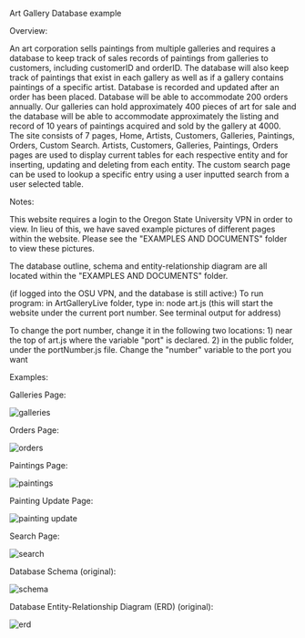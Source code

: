 
Art Gallery Database example


Overview:

An art corporation sells paintings from multiple galleries and requires a database to keep track of sales records of paintings from galleries to customers, including customerID and orderID. The database will also keep track of paintings that exist in each gallery as well as if a gallery contains paintings of a specific artist. Database is recorded and updated after an order has been placed. Database will be able to accommodate 200 orders annually. Our galleries can hold approximately 400 pieces of art for sale and the database will be able to accommodate approximately the listing and record of 10 years of paintings acquired and sold by the gallery at 4000. The site consists of 7 pages, Home, Artists, Customers, Galleries, Paintings, Orders, Custom Search. Artists, Customers, Galleries, Paintings, Orders pages are used to display current tables for each respective entity and for inserting, updating and deleting from each entity. The custom search page can be used to lookup a specific entry using a user inputted search from a user selected table.


Notes:

This website requires a login to the Oregon State University VPN in order to view. In lieu of this, we have saved example pictures of different pages within the website. Please see the "EXAMPLES AND DOCUMENTS" folder to view these pictures. 

The database outline, schema and entity-relationship diagram are all located within the "EXAMPLES AND DOCUMENTS" folder. 


(if logged into the OSU VPN, and the database is still active:)
To run program:
    in ArtGalleryLive folder, type in:
    node art.js 
(this will start the website under the current port number. See terminal output for address)

To change the port number, change it in the following two locations:
    1) near the top of art.js where the variable "port" is declared.
    2) in the public folder, under the portNumber.js file. Change the "number" variable to the port you want


Examples: 

Galleries Page:

![galleries](https://github.com/pstumbaugh/PORTFOLIO-Web-Development-HTML5-CSS-Node.js-JavaScript-C-Cpp-Rust-Assembly-Language/blob/main/Web%20Design/ArtGallery/EXAMPLES%20AND%20DOCUMENTS/GALLERIES.png?raw=true)


Orders Page:

![orders](https://github.com/pstumbaugh/PORTFOLIO-Web-Development-HTML5-CSS-Node.js-JavaScript-C-Cpp-Rust-Assembly-Language/blob/main/Web%20Design/ArtGallery/EXAMPLES%20AND%20DOCUMENTS/ORDERS.png?raw=true)


Paintings Page:

![paintings](https://github.com/pstumbaugh/PORTFOLIO-Web-Development-HTML5-CSS-Node.js-JavaScript-C-Cpp-Rust-Assembly-Language/blob/main/Web%20Design/ArtGallery/EXAMPLES%20AND%20DOCUMENTS/PAINTINGS.png?raw=true)


Painting Update Page:

![painting update](https://github.com/pstumbaugh/PORTFOLIO-Web-Development-HTML5-CSS-Node.js-JavaScript-C-Cpp-Rust-Assembly-Language/blob/main/Web%20Design/ArtGallery/EXAMPLES%20AND%20DOCUMENTS/PAINTING%20UPDATE.png?raw=true)


Search Page:

![search](https://github.com/pstumbaugh/PORTFOLIO-Web-Development-HTML5-CSS-Node.js-JavaScript-C-Cpp-Rust-Assembly-Language/blob/main/Web%20Design/ArtGallery/EXAMPLES%20AND%20DOCUMENTS/SEARCH.png?raw=true)


Database Schema (original):

![schema](https://github.com/pstumbaugh/PORTFOLIO-Web-Development-HTML5-CSS-Node.js-JavaScript-C-Cpp-Rust-Assembly-Language/blob/main/Web%20Design/ArtGallery/EXAMPLES%20AND%20DOCUMENTS/Schema,%20Original.png?raw=true)


Database Entity-Relationship Diagram (ERD) (original):

![erd](https://github.com/pstumbaugh/PORTFOLIO-Web-Development-HTML5-CSS-Node.js-JavaScript-C-Cpp-Rust-Assembly-Language/blob/main/Web%20Design/ArtGallery/EXAMPLES%20AND%20DOCUMENTS/Entity%20Relationship%20Diagram,%20Original.png?raw=true)



